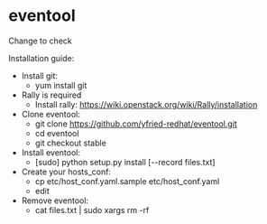 eventool
=========

Change to check


Installation guide:
* Install git:
  * yum install git
* Rally is required
  * Install rally: https://wiki.openstack.org/wiki/Rally/installation
* Clone eventool:
  * git clone https://github.com/yfried-redhat/eventool.git
  * cd eventool
  * git checkout stable
* Install eventool:
  * [sudo] python setup.py install [--record files.txt]
* Create your hosts_conf:
  * cp etc/host_conf.yaml.sample etc/host_conf.yaml
  * edit
* Remove eventool:
  * cat files.txt | sudo xargs rm -rf
